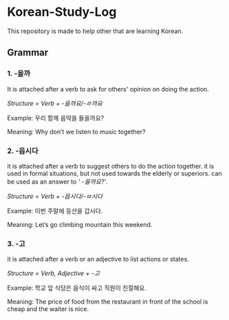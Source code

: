 # Korean-Study-Log

This repository is made to help other that are learning Korean.

## Grammar

### 1. -을까

It is attached after a verb to ask for
others' opinion on doing the action.

*Structure = Verb + -을까요/-ㄹ까요*

Example: 우리 함께 음악을 들을까요?

Meaning: Why don’t we listen to music together?

### 2. -읍시다

it is attached after a verb to suggest others to do
the action together.
it is used in formal situations, but not used towards
the elderly or superiors. can be used as an answer to *'
-을까요?'*.

*Structure = Verb + -읍시다/-ㅂ시다*

Example: 이번 주말에 등산을 갑시다.

Meaning: Let’s go climbing mountain this weekend.

### 3. -고

it is attached after a verb or an adjective to list
actions or states.

*Structure = Verb, Adjective + -고*

Example: 학교 앞 식당은 음식이 싸고 직원이 친절해요.

Meaning: The price of food from the restaurant in front of the school is cheap and the waiter is nice.
